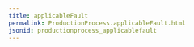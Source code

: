```yaml
---
title: applicableFault
permalink: ProductionProcess.applicableFault.html
jsonid: productionprocess_applicablefault
---
```

